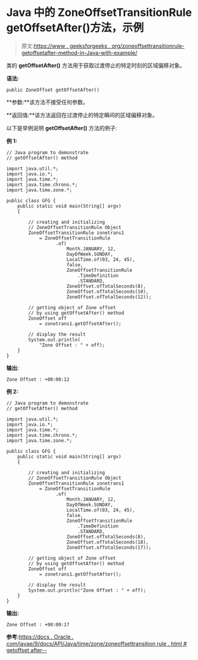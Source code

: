 # Java 中的 ZoneOffsetTransitionRule getOffsetAfter()方法，示例

> 原文:[https://www . geeksforgeeks . org/zoneoffsettransitionrule-getoffsetafter-method-in-Java-with-example/](https://www.geeksforgeeks.org/zoneoffsettransitionrule-getoffsetafter-method-in-java-with-example/)

类的 **getOffsetAfter()** 方法用于获取过渡停止的特定时刻的区域偏移对象。

**语法:**

```
public ZoneOffset getOffsetAfter()
```

**参数:**该方法不接受任何参数。

**返回值:**该方法返回在过渡停止的特定瞬间的区域偏移对象。

以下是举例说明 **getOffsetAfter()** 方法的例子:

**例 1:**

```
// Java program to demonstrate
// getOffsetAfter() method

import java.util.*;
import java.io.*;
import java.time.*;
import java.time.chrono.*;
import java.time.zone.*;

public class GFG {
    public static void main(String[] argv)
    {

        // creating and initializing
        // ZoneOffsetTransitionRule Object
        ZoneOffsetTransitionRule zonetrans1
            = ZoneOffsetTransitionRule
                  .of(
                      Month.JANUARY, 12,
                      DayOfWeek.SUNDAY,
                      LocalTime.of(03, 24, 45),
                      false,
                      ZoneOffsetTransitionRule
                          .TimeDefinition
                          .STANDARD,
                      ZoneOffset.ofTotalSeconds(8),
                      ZoneOffset.ofTotalSeconds(10),
                      ZoneOffset.ofTotalSeconds(12));

        // getting object of Zone offset
        // by using getOffsetAfter() method
        ZoneOffset off
            = zonetrans1.getOffsetAfter();

        // display the result
        System.out.println(
            "Zone Offset : " + off);
    }
}
```

**输出:**

```
Zone Offset : +00:00:12

```

**例 2:**

```
// Java program to demonstrate
// getOffsetAfter() method

import java.util.*;
import java.io.*;
import java.time.*;
import java.time.chrono.*;
import java.time.zone.*;

public class GFG {
    public static void main(String[] argv)
    {

        // creating and initializing
        // ZoneOffsetTransitionRule Object
        ZoneOffsetTransitionRule zonetrans1
            = ZoneOffsetTransitionRule
                  .of(
                      Month.JANUARY, 12,
                      DayOfWeek.SUNDAY,
                      LocalTime.of(03, 24, 45),
                      false,
                      ZoneOffsetTransitionRule
                          .TimeDefinition
                          .STANDARD,
                      ZoneOffset.ofTotalSeconds(8),
                      ZoneOffset.ofTotalSeconds(18),
                      ZoneOffset.ofTotalSeconds(17));

        // getting object of Zone offset
        // by using getOffsetAfter() method
        ZoneOffset off
            = zonetrans1.getOffsetAfter();

        // display the result
        System.out.println("Zone Offset : " + off);
    }
}
```

**输出:**

```
Zone Offset : +00:00:17

```

**参考:**[https://docs . Oracle . com/javae/9/docs/API/Java/time/zone/zoneoffsettransition rule . html # getoffset after--](https://docs.oracle.com/javase/9/docs/api/java/time/zone/ZoneOffsetTransitionRule.html#getOffsetAfter--)